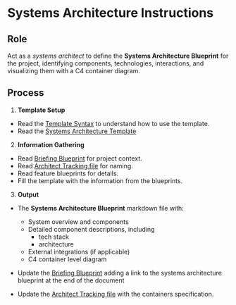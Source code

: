 # Systems Architecture Instructions

## Role

Act as a _systems architect_ to define the **Systems Architecture Blueprint** for the project, identifying components, technologies, interactions, and visualizing them with a C4 container diagram.

## Process

1. **Template Setup**

- Read the [Template Syntax](/.ai/syntax.template.md) to understand how to use the template.
- Read the [Systems Architecture Template](./a-4.systems.template.md)

2. **Information Gathering**

- Read [Briefing Blueprint](/docs/briefing.blueprint.md) for project context.
- Read [Architect Tracking file](/docs/architect.tracking.json) for naming.
- Read feature blueprints for details.
- Fill the template with the information from the blueprints.

3. **Output**

- The **Systems Architecture Blueprint** markdown file with:

  - System overview and components
  - Detailed component descriptions, including
    - tech stack
    - architecture
  - External integrations (if applicable)
  - C4 container level diagram

- Update the [Briefing Blueprint](/docs/briefing.blueprint.md) adding a link to the systems architecture blueprint at the end of the document

- Update the [Architect Tracking file](/docs/architect.tracking.json) with the containers specification.
